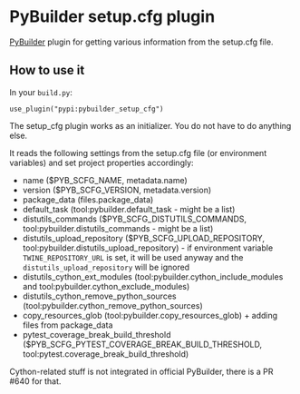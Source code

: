 # PyBuilder setup.cfg plugin

[PyBuilder](http://pybuilder.github.io/) plugin for getting various information from the setup.cfg file.

## How to use it

In your `build.py`:

```
use_plugin("pypi:pybuilder_setup_cfg")
```

The setup_cfg plugin works as an initializer. You do not have to do anything else. 

It reads the following settings from the setup.cfg file (or environment variables) and set project properties accordingly:
- name ($PYB_SCFG_NAME, metadata.name)
- version ($PYB_SCFG_VERSION, metadata.version)
- package_data (files.package_data)
- default_task (tool:pybuilder.default_task - might be a list)
- distutils_commands ($PYB_SCFG_DISTUTILS_COMMANDS, tool:pybuilder.distutils_commands - might be a list)
- distutils_upload_repository ($PYB_SCFG_UPLOAD_REPOSITORY, tool:pybuilder.distutils_upload_repository) - if environment variable `TWINE_REPOSITORY_URL` is set, it will be used anyway and the `distutils_upload_repository` will be ignored 
- distutils_cython_ext_modules (tool:pybuilder.cython_include_modules and tool:pybuilder.cython_exclude_modules)
- distutils_cython_remove_python_sources (tool:pybuilder.cython_remove_python_sources)
- copy_resources_glob (tool:pybuilder.copy_resources_glob) + adding files from package_data
- pytest_coverage_break_build_threshold ($PYB_SCFG_PYTEST_COVERAGE_BREAK_BUILD_THRESHOLD, tool:pytest.coverage_break_build_threshold)
    
Cython-related stuff is not integrated in official PyBuilder, there is a PR #640 for that.